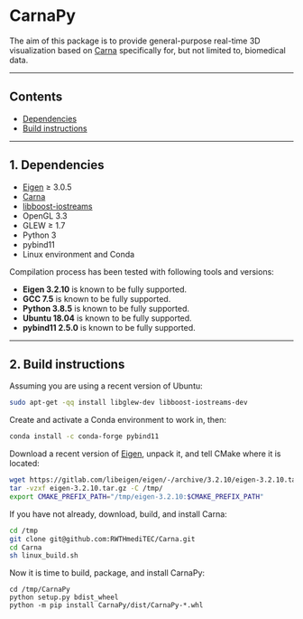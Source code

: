 CarnaPy
========

The aim of this package is to provide general-purpose real-time 3D visualization based on [Carna](https://github.com/RWTHmediTEC/Carna) specifically for, but not limited to, biomedical data.

---
## Contents

* [Dependencies](#1-dependencies)
* [Build instructions](#2-build-instructions)
 
---
## 1. Dependencies

* [Eigen](http://eigen.tuxfamily.org/) ≥ 3.0.5
* [Carna](https://github.com/RWTHmediTEC/Carna)
* [libboost-iostreams](https://www.boost.org/doc/libs/1_76_0/libs/iostreams/doc/index.html)
* OpenGL 3.3
* GLEW ≥ 1.7
* Python 3
* pybind11
* Linux environment and Conda

Compilation process has been tested with following tools and versions:

* **Eigen 3.2.10** is known to be fully supported.
* **GCC 7.5** is known to be fully supported.
* **Python 3.8.5** is known to be fully supported.
* **Ubuntu 18.04** is known to be fully supported.
* **pybind11 2.5.0** is known to be fully supported.

---
## 2. Build instructions

Assuming you are using a recent version of Ubuntu:

```bash
sudo apt-get -qq install libglew-dev libboost-iostreams-dev
```

Create and activate a Conda environment to work in, then:

```bash
conda install -c conda-forge pybind11
```

Download a recent version of [Eigen](http://eigen.tuxfamily.org), unpack it, and tell CMake where it is located:

```bash
wget https://gitlab.com/libeigen/eigen/-/archive/3.2.10/eigen-3.2.10.tar.gz
tar -vzxf eigen-3.2.10.tar.gz -C /tmp/
export CMAKE_PREFIX_PATH="/tmp/eigen-3.2.10:$CMAKE_PREFIX_PATH"
```

If you have not already, download, build, and install Carna:

```bash
cd /tmp
git clone git@github.com:RWTHmediTEC/Carna.git
cd Carna
sh linux_build.sh
```

Now it is time to build, package, and install CarnaPy:
```
cd /tmp/CarnaPy
python setup.py bdist_wheel
python -m pip install CarnaPy/dist/CarnaPy-*.whl
```

